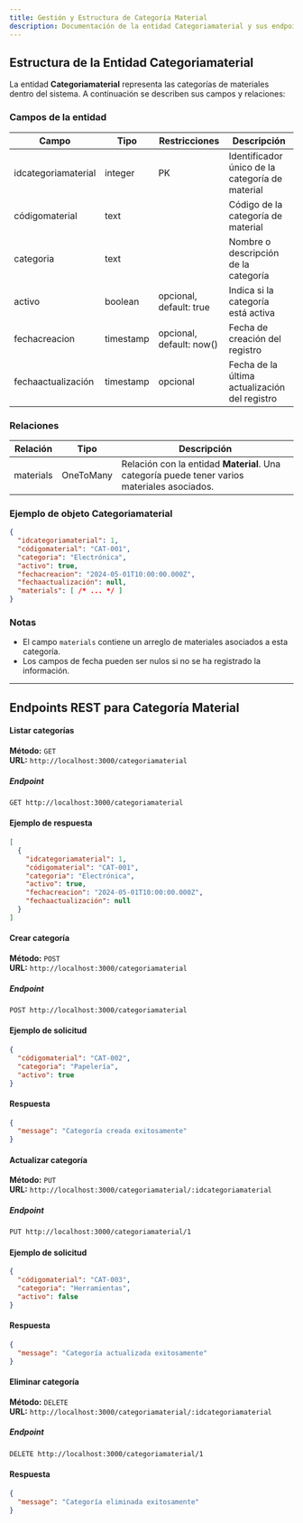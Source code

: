 ```yaml
---
title: Gestión y Estructura de Categoría Material
description: Documentación de la entidad Categoriamaterial y sus endpoints en la base de datos
---
```


## Estructura de la Entidad Categoriamaterial

La entidad **Categoriamaterial** representa las categorías de materiales dentro del sistema. A continuación se describen sus campos y relaciones:

### Campos de la entidad

| Campo              | Tipo      | Restricciones               | Descripción                                                 |
|--------------------|-----------|-----------------------------|-------------------------------------------------------------|
| idcategoriamaterial| integer   | PK                          | Identificador único de la categoría de material             |
| códigomaterial     | text      |                             | Código de la categoría de material                          |
| categoria          | text      |                             | Nombre o descripción de la categoría                        |
| activo             | boolean   | opcional, default: true     | Indica si la categoría está activa                          |
| fechacreacion      | timestamp | opcional, default: now()    | Fecha de creación del registro                              |
| fechaactualización | timestamp | opcional                    | Fecha de la última actualización del registro               |

### Relaciones

| Relación  | Tipo      | Descripción                                                                 |
|-----------|-----------|-----------------------------------------------------------------------------|
| materials | OneToMany | Relación con la entidad **Material**. Una categoría puede tener varios materiales asociados. |

### Ejemplo de objeto Categoriamaterial

```json
{
  "idcategoriamaterial": 1,
  "códigomaterial": "CAT-001",
  "categoria": "Electrónica",
  "activo": true,
  "fechacreacion": "2024-05-01T10:00:00.000Z",
  "fechaactualización": null,
  "materials": [ /* ... */ ]
}
```

### Notas

- El campo `materials` contiene un arreglo de materiales asociados a esta categoría.
- Los campos de fecha pueden ser nulos si no se ha registrado la información.

---

## Endpoints REST para Categoría Material

#### Listar categorías

**Método:** `GET`  
**URL:** `http://localhost:3000/categoriamaterial`

##### Endpoint

```bash
GET http://localhost:3000/categoriamaterial
```

#### Ejemplo de respuesta

```json
[
  {
    "idcategoriamaterial": 1,
    "códigomaterial": "CAT-001",
    "categoria": "Electrónica",
    "activo": true,
    "fechacreacion": "2024-05-01T10:00:00.000Z",
    "fechaactualización": null
  }
]
```

#### Crear categoría

**Método:** `POST`  
**URL:** `http://localhost:3000/categoriamaterial`

##### Endpoint

```bash
POST http://localhost:3000/categoriamaterial
```

#### Ejemplo de solicitud

```json
{
  "códigomaterial": "CAT-002",
  "categoria": "Papelería",
  "activo": true
}
```

#### Respuesta

```json
{
  "message": "Categoría creada exitosamente"
}
```

#### Actualizar categoría

**Método:** `PUT`  
**URL:** `http://localhost:3000/categoriamaterial/:idcategoriamaterial`

##### Endpoint

```bash
PUT http://localhost:3000/categoriamaterial/1
```

#### Ejemplo de solicitud

```json
{
  "códigomaterial": "CAT-003",
  "categoria": "Herramientas",
  "activo": false
}
```

#### Respuesta

```json
{
  "message": "Categoría actualizada exitosamente"
}
```

#### Eliminar categoría

**Método:** `DELETE`  
**URL:** `http://localhost:3000/categoriamaterial/:idcategoriamaterial`

##### Endpoint

```bash
DELETE http://localhost:3000/categoriamaterial/1
```

#### Respuesta

```json
{
  "message": "Categoría eliminada exitosamente"
}
```
